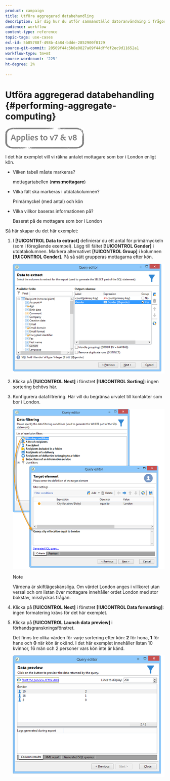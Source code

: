```yaml
---
product: campaign
title: Utföra aggregerad databehandling
description: Lär dig hur du utför sammanställd datoranvändning i frågor
audience: workflow
content-type: reference
topic-tags: use-cases
exl-id: 5b05788f-498b-4a84-bdde-2852900f0129
source-git-commit: 20509f44c5b8e0827a09f44dffdf2ec9d11652a1
workflow-type: tm+mt
source-wordcount: '225'
ht-degree: 2%

---
```


# Utföra aggregerad databehandling {#performing-aggregate-computing}

![](../../assets/common.svg)

I det här exemplet vill vi räkna antalet mottagare som bor i London enligt kön.

* Vilken tabell måste markeras?

   mottagartabellen (**nms:mottagare**)

* Vilka fält ska markeras i utdatakolumnen?

   Primärnyckel (med antal) och kön

* Vilka villkor baseras informationen på?

   Baserat på de mottagare som bor i London

Så här skapar du det här exemplet:

1. I **[!UICONTROL Data to extract]** definierar du ett antal för primärnyckeln (som i föregående exempel). Lägg till fältet **[!UICONTROL Gender]** i utdatakolumnen. Markera alternativet **[!UICONTROL Group]** i kolumnen **[!UICONTROL Gender]**. På så sätt grupperas mottagarna efter kön.

   ![](assets/query_editor_nveau_27.png)

1. Klicka på **[!UICONTROL Next]** i fönstret **[!UICONTROL Sorting]**: ingen sortering behövs här.
1. Konfigurera datafiltrering. Här vill du begränsa urvalet till kontakter som bor i London.

   ![](assets/query_editor_22.png)

   >[!NOTE]
   >
   >Värdena är skiftlägeskänsliga. Om värdet London anges i villkoret utan versal och om listan över mottagare innehåller ordet London med stor bokstav, misslyckas frågan.

1. Klicka på **[!UICONTROL Next]** i fönstret **[!UICONTROL Data formatting]**: ingen formatering krävs för det här exemplet.
1. Klicka på **[!UICONTROL Launch data preview]** i förhandsgranskningsfönstret.

   Det finns tre olika värden för varje sortering efter kön: **2** för hona, **1** för hane och **0** när kön är okänd. I det här exemplet innehåller listan 10 kvinnor, 16 män och 2 personer vars kön inte är känd.

   ![](assets/query_editor_agregat_04.png)
